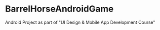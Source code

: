 # BarrelHorseAndroidGame
Android Project as part of "UI Design &amp; Mobile App Development Course"
